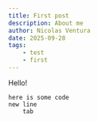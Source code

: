 ```yaml
---
title: First post
description: About me
author: Nicolas Ventura
date: 2025-09-28
tags:
    - test
    - first
---
```

Hello!

```
here is some code
new line
    tab
```